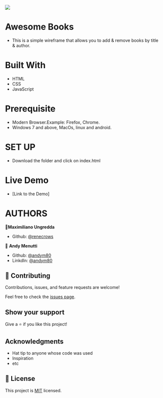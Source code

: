 ![](https://img.shields.io/badge/Microverse-blueviolet)

# Awesome Books
* This is a simple wireframe that allows you to add & remove books by title & author.


# Built With
* HTML
* CSS
* JavaScript

# Prerequisite
* Modern Browser.Example: Firefox, Chrome.
* Windows 7 and above, MacOs, linux and android.
# SET UP
* Download the folder and click on index.html

# Live Demo
* [Link to the Demo]

# AUTHORS

👤**Maximiliano Ungredda**
* Github: [@renecrows](https://github.com/renercrows)

👤 **Andy Menutti**
* Github: [@andym80](https://github.com/andym80)
* LinkdIn: [@andym80](https://shorturl.at/cADGM)




## 🤝 Contributing

Contributions, issues, and feature requests are welcome!

Feel free to check the [issues page]().

## Show your support

Give a ⭐️ if you like this project!

## Acknowledgments

- Hat tip to anyone whose code was used
- Inspiration
- etc

## 📝 License

This project is [MIT](./MIT.md) licensed.

